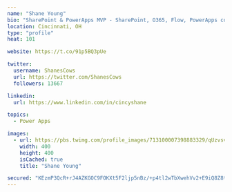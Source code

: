 ```yaml
---
name: "Shane Young"
bio: "SharePoint & PowerApps MVP - SharePoint, O365, Flow, PowerApps consulting? @PowerApps911 | Pure Snark? You found it."
location: Cincinnati, OH
type: "profile"
heat: 101

website: https://t.co/91p5BQ3pUe

twitter:
  username: ShanesCows
  url: https://twitter.com/ShanesCows
  followers: 13667

linkedin:
  url: https://www.linkedin.com/in/cincyshane

topics:
  - Power Apps

images:
  - url: https://pbs.twimg.com/profile_images/713100007398883329/qUzvsvQ3_400x400.jpg
    width: 400
    height: 400
    isCached: true
    title: "Shane Young"

secured: "KEzmP3QcR+rJ4AZKGOC9FOKXt5F2ljp5nBz/+p4tl2wTbXwehVv2+E9iQ8Z8tEqsRLj35CpsOgLYA/DKntQsuZW03hqD10f+p22w44rKs2iOshHMmuS3YAPitXoNaGLXrVZszGova4ANE9goHvTi9DP7SC3s0HQjWLz7oHFgb7xQEumPf1Oj2imfq3DAAaoLIXr/hMaZawponO5iQeVYuWiAnJ3XBmqIo9kbnboxRN6Z886ZFnJMjF/Euq+bm9CFwuMIMcT27plgrd36rfx3g6bsCp/CVcMQ+7J4OIbjNrxHNMlcQj7yZ8VAwy1ElgSsTXekiVjkxS1w9QqUIK9IcCm4fgy05xDbpRtoZW2b9q/mmAenVH/JyQEWPD6J/2yUWzqTDsRKAZR7W9YMJetLDp9ozOzPtOA1UAN/CJIQQGk=;7BcUdH2lqap2UDqRnRP+Kg=="
---
```


